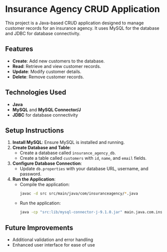 # Insurance Agency CRUD Application

This project is a Java-based CRUD application designed to manage customer records for an insurance agency. It uses MySQL for the database and JDBC for database connectivity.

## Features
- **Create**: Add new customers to the database.
- **Read**: Retrieve and view customer records.
- **Update**: Modify customer details.
- **Delete**: Remove customer records.

## Technologies Used
- **Java**
- **MySQL** and **MySQL Connector/J**
- **JDBC** for database connectivity

## Setup Instructions
1. **Install MySQL**: Ensure MySQL is installed and running.
2. **Create Database and Table**:
   - Create a database called `insurance_agency_db`.
   - Create a table called `customers` with `id`, `name`, and `email` fields.
3. **Configure Database Connection**:
   - Update `db.properties` with your database URL, username, and password.
4. **Run the Application**:
   - Compile the application:
     ```bash
     javac -d src src/main/java/com/insuranceagency/*.java
     ```
   - Run the application:
     ```bash
     java -cp "src:lib/mysql-connector-j-9.1.0.jar" main.java.com.insuranceagency.Main
     ```

## Future Improvements
- Additional validation and error handling
- Enhanced user interface for ease of use
